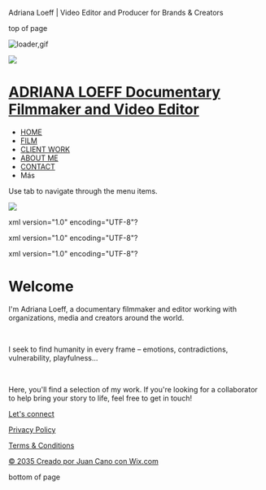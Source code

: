 Adriana Loeff | Video Editor and Producer for Brands & Creators









top of page

![loader,gif](https://static.wixstatic.com/media/https://static.parastorage.com/services/santa-resources/dist/editor/imageUploadToStage/loader_600x600.gif)

[![](https://static.wixstatic.com/media/5feaa4_1fb84bd818384a2fa2c2860ce0cc2716~mv2.png/v1/fill/w_69,h_69,al_c,q_85,usm_0.66_1.00_0.01,enc_avif,quality_auto/5feaa4_1fb84bd818384a2fa2c2860ce0cc2716~mv2.png)](https://www.adrianaloeff.com)

[ADRIANA LOEFF 
Documentary Filmmaker and Video Editor](https://www.adrianaloeff.com)
=====================================================================================

* [HOME](https://www.adrianaloeff.com)
* [FILM](https://www.adrianaloeff.com/copia-de-home)
* [CLIENT WORK](https://www.adrianaloeff.com/copia-de-film)
* [ABOUT ME](https://www.adrianaloeff.com/bio-contact)
* [CONTACT](https://www.adrianaloeff.com/contact-8)
* Más

Use tab to navigate through the menu items.

![](https://static.wixstatic.com/media/5feaa4_3d5c576e7b6b4c3c8c3b4b7800a912bdf000.jpg/v1/fill/w_1749,h_745,al_c,q_85,usm_0.66_1.00_0.01,enc_avif,quality_auto/5feaa4_3d5c576e7b6b4c3c8c3b4b7800a912bdf000.jpg)

xml version="1.0" encoding="UTF-8"?

xml version="1.0" encoding="UTF-8"?

xml version="1.0" encoding="UTF-8"?

Welcome
=======

I'm Adriana Loeff, a documentary filmmaker and editor working with organizations, media and creators around the world.

​

I seek to find humanity in every frame – emotions, contradictions, vulnerability, playfulness...

​

Here, you'll find a selection of my work. If you're looking for a collaborator to help bring your story to life, feel free to get in touch!

[Let's connect](mailto:adrianaloeff@gmail.com)

[Privacy Policy](https://www.adrianaloeff.com/política-de-privacidad)

[Terms & Conditions](https://www.adrianaloeff.com/términos-y-condiciones)

[© 2035 Creado por Juan Cano con Wix.com](https://wix.com?utm_campaign=vir_created_with)

bottom of page